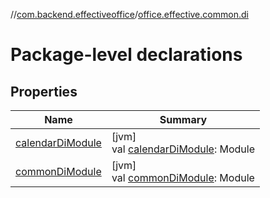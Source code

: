 //[com.backend.effectiveoffice](../../index.md)/[office.effective.common.di](index.md)

# Package-level declarations

## Properties

| Name | Summary |
|---|---|
| [calendarDiModule](calendar-di-module.md) | [jvm]<br>val [calendarDiModule](calendar-di-module.md): Module |
| [commonDiModule](common-di-module.md) | [jvm]<br>val [commonDiModule](common-di-module.md): Module |

